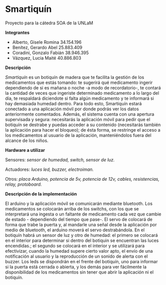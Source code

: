# Smartiquín
Proyecto para la cátedra SOA de la UNLaM

**Integrantes**

  * Alberto, Gisele Romina	   	34.154.196
  * Benítez, Gerardo Abel		    25.883.409
  * Coradini, Gonzalo Fabián		38.946.395
  * Vázquez, Lucia Maité	    	40.886.803

**Descripción**

*Smartiquín* es un botiquín de madera que te facilita la gestión de los medicamentos que estás tomando: te sugerirá qué medicamento ingerir dependiendo de si es mañana o noche -a modo de recordatorio-, te contará la cantidad de veces que ingeriste determinado medicamento a lo largo del día, te respaldará diciendote si falta algún medicamento y te informará si hay demasiada humedad dentro. Para todo esto, Smartiquín estará conectado a una aplicación móvil por donde podrás ver los datos anteriormente comentados. Además, el sistema cuenta con una apertura supervisada y segura: necesitarás la aplicación móvil para pedir que el botiquín se destrabe y puedas acceder a su contenido (necesitarás también la aplicación para hacer el bloqueo); de ésta forma, se restringe el acceso a los medicamentos al usuario de la aplicación, manteniéndolos fuera del alcance de los niños.

**Hardware a utilizar**

  Sensores: *sensor de humedad, switch, sensor de luz.*

  Actuadores: *luces led, buzzer, electroiman.*

  Otros: *placa Arduino, potencia de 5v, potencia de 12v, cables, resistencias, relay, protoboard.*

**Descripción de la implementación**

El arduino y la aplicación móvil se comunicarán mediante bluetooth. Los medicamentos se colocarán arriba de los switchs, con los que se interpretará una ingesta o un faltante de medicamento cada vez que cambie de estado - dependiendo del tiempo que pase-. El servo de colocará de forma que trabe la puerta y, al mandarle una señal desde la aplicación por medio de bluetooth, el arduino moverá el servo destrabándola. En el botiquín habrá un sensor de luz y otro de humedad: el primero se colocará en el interior para determinar si dentro del botiquin se encuentran las luces encendidas.; el segundo se colocará en el interior y se utilizará para efectivizar, cuando la humedad supere cierto valor apto, el envío de una notificación al usuario y la reproducción de un sonido de alerta con el buzzer. Los leds se dispondrán en el frente del botiquín, uno para informar si la puerta está cerrada o abierta, y los demás para ver fácilmente la disponibilidad de los medicamentos sin tener que abrir la aplicación ni el botiquín.
